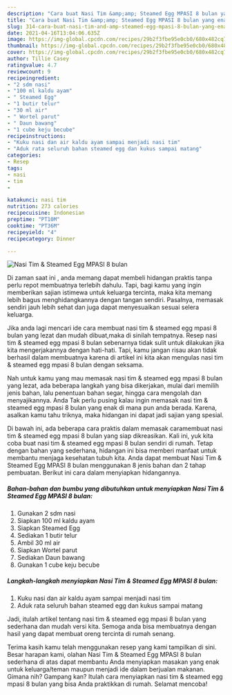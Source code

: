 ```yaml
---
description: "Cara buat Nasi Tim &amp;amp; Steamed Egg MPASI 8 bulan yang enak Untuk Jualan"
title: "Cara buat Nasi Tim &amp;amp; Steamed Egg MPASI 8 bulan yang enak Untuk Jualan"
slug: 314-cara-buat-nasi-tim-and-amp-steamed-egg-mpasi-8-bulan-yang-enak-untuk-jualan
date: 2021-04-16T13:04:06.635Z
image: https://img-global.cpcdn.com/recipes/29b2f3fbe95e0cb0/680x482cq70/nasi-tim-steamed-egg-mpasi-8-bulan-foto-resep-utama.jpg
thumbnail: https://img-global.cpcdn.com/recipes/29b2f3fbe95e0cb0/680x482cq70/nasi-tim-steamed-egg-mpasi-8-bulan-foto-resep-utama.jpg
cover: https://img-global.cpcdn.com/recipes/29b2f3fbe95e0cb0/680x482cq70/nasi-tim-steamed-egg-mpasi-8-bulan-foto-resep-utama.jpg
author: Tillie Casey
ratingvalue: 4.7
reviewcount: 9
recipeingredient:
- "2 sdm nasi"
- "100 ml kaldu ayam"
- " Steamed Egg"
- "1 butir telur"
- "30 ml air"
- " Wortel parut"
- " Daun bawang"
- "1 cube keju becube"
recipeinstructions:
- "Kuku nasi dan air kaldu ayam sampai menjadi nasi tim"
- "Aduk rata seluruh bahan steamed egg dan kukus sampai matang"
categories:
- Resep
tags:
- nasi
- tim
- 

katakunci: nasi tim  
nutrition: 273 calories
recipecuisine: Indonesian
preptime: "PT10M"
cooktime: "PT36M"
recipeyield: "4"
recipecategory: Dinner

---
```



![Nasi Tim &amp; Steamed Egg MPASI 8 bulan](https://img-global.cpcdn.com/recipes/29b2f3fbe95e0cb0/680x482cq70/nasi-tim-steamed-egg-mpasi-8-bulan-foto-resep-utama.jpg)

Di zaman  saat ini , anda memang dapat membeli hidangan praktis tanpa perlu repot membuatnya terlebih dahulu. Tapi, bagi kamu yang ingin memberikan sajian istimewa untuk keluarga tercinta, maka kita memang lebih bagus menghidangkannya dengan tangan sendiri. Pasalnya, memasak sendiri jauh lebih sehat dan juga dapat menyesuaikan sesuai selera keluarga.

Jika anda lagi mencari ide cara membuat nasi tim &amp; steamed egg mpasi 8 bulan yang lezat dan mudah dibuat,maka di sinilah tempatnya. Resep nasi tim &amp; steamed egg mpasi 8 bulan  sebenarnya tidak sulit untuk dilakukan jika kita mengerjakannya dengan hati-hati. Tapi, kamu jangan risau akan tidak berhasil dalam membuatnya 
karena di artikel ini kita akan mengulas nasi tim &amp; steamed egg mpasi 8 bulan dengan seksama.  



Nah untuk kamu yang mau memasak nasi tim &amp; steamed egg mpasi 8 bulan yang lezat, ada beberapa langkah yang bisa dikerjakan, mulai dari memilih jenis bahan, lalu penentuan bahan segar, hingga cara mengolah dan menyajikannya. Anda Tak perlu pusing kalau ingin memasak nasi tim &amp; steamed egg mpasi 8 bulan yang enak di mana pun anda berada. Karena, asalkan kamu  tahu triknya, maka hidangan ini dapat jadi sajian yang spesial.

Di bawah ini, ada beberapa cara praktis  dalam memasak caramembuat nasi tim &amp; steamed egg mpasi 8 bulan yang siap dikreasikan. Kali ini, yuk kita coba buat nasi tim &amp; steamed egg mpasi 8 bulan sendiri di rumah. Tetap dengan bahan yang sederhana, hidangan ini bisa memberi manfaat untuk membantu menjaga kesehatan tubuh kita. Anda dapat membuat Nasi Tim &amp; Steamed Egg MPASI 8 bulan menggunakan 8 jenis bahan dan 2 tahap pembuatan. Berikut ini cara dalam menyiapkan hidangannya.

<!--inarticleads1-->

##### Bahan-bahan dan bumbu yang dibutuhkan untuk menyiapkan Nasi Tim &amp; Steamed Egg MPASI 8 bulan:

1. Gunakan 2 sdm nasi
1. Siapkan 100 ml kaldu ayam
1. Siapkan  Steamed Egg
1. Sediakan 1 butir telur
1. Ambil 30 ml air
1. Siapkan  Wortel parut
1. Sediakan  Daun bawang
1. Gunakan 1 cube keju becube




<!--inarticleads2-->

##### Langkah-langkah menyiapkan Nasi Tim &amp; Steamed Egg MPASI 8 bulan:

1. Kuku nasi dan air kaldu ayam sampai menjadi nasi tim
1. Aduk rata seluruh bahan steamed egg dan kukus sampai matang




Jadi, itulah artikel tentang  nasi tim &amp; steamed egg mpasi 8 bulan  yang sederhana dan mudah versi kita. Semoga anda bisa membuatnya dengan hasil yang dapat membuat oreng tercinta di rumah senang. 

Terima kasih kamu telah menggunakan resep yang kami tampilkan di sini. Besar harapan kami, olahan  Nasi Tim &amp; Steamed Egg MPASI 8 bulan sederhana di atas dapat membantu Anda menyiapkan masakan yang enak untuk keluarga/teman maupun menjadi ide dalam berjualan makanan. Gimana nih? Gampang kan? Itulah cara menyiapkan nasi tim &amp; steamed egg mpasi 8 bulan yang bisa Anda praktikkan di rumah. Selamat mencoba!

